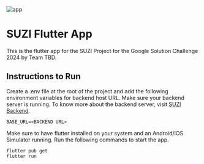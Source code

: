 ![app](https://github.com/suzisuzisuzi/SUZI-app/assets/81961406/d36ed341-0292-41f1-aee6-5c2509e2e427)
# SUZI Flutter App
This is the flutter app for the SUZI Project for the Google Solution Challenge 2024 by Team TBD.

## Instructions to Run
Create a .env file at the root of the project and add the following environment variables for backend host URL. Make sure your backend server is running. To know more about the backend server, visit [SUZI Backend](https://github.com/suzisuzisuzi/SUZI-backend).
```
BASE_URL=<BACKEND URL>
```
Make sure to have flutter installed on your system and an Android/iOS Simulator running. Run the following commands to start the app.
```
flutter pub get
flutter run
```
